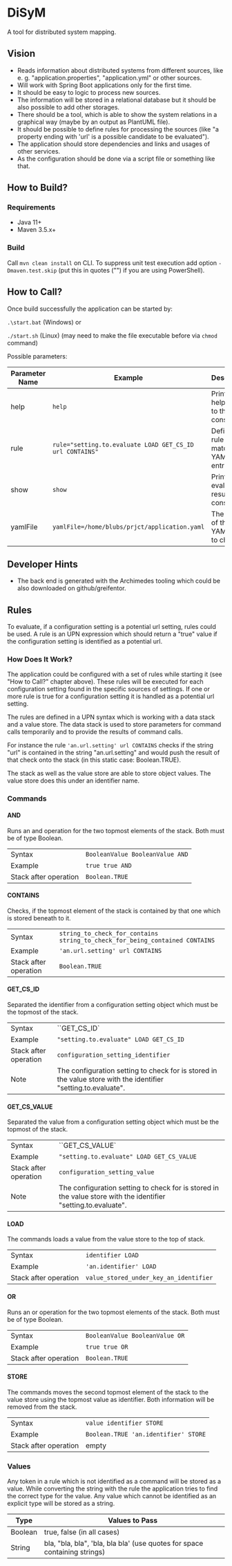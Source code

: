 # DiSyM

A tool for distributed system mapping.


## Vision

* Reads information about distributed systems from different sources, like e. g. "application.properties", "application.yml" or other sources.
* Will work with Spring Boot applications only for the first time.
* It should be easy to logic to process new sources.
* The information will be stored in a relational database but it should be also possible to add other storages.
* There should be a tool, which is able to show the system relations in a graphical way (maybe by an output as PlantUML file).
* It should be possible to define rules for processing the sources (like "a property ending with 'url' is a possible candidate to be evaluated").
* The application should store dependencies and links and usages of other services.
* As the configuration should be done via a script file or something like that.


## How to Build?

### Requirements

* Java 11+
* Maven 3.5.x+

### Build

Call ``mvn clean install`` on CLI. To suppress unit test execution add option ``-Dmaven.test.skip`` (put this in quotes 
("") if you are using PowerShell).


## How to Call?

Once build successfully the application can be started by:

``.\start.bat`` (Windows) or

``./start.sh`` (Linux) (may need to make the file executable before via ``chmod`` command)

Possible parameters:

|Parameter Name|Example|Description|
|------|-------------------|-------|
|help|``help``|Prints a help page to the console|
|rule|``rule="setting.to.evaluate LOAD GET_CS_ID url CONTAINS"``|Defines a rule to find matching YAML file entries|
|show|``show``|Prints the evaluation result to the console|
|yamlFile|``yamlFile=/home/blubs/prjct/application.yaml``|The name of the YAML file to check|


## Developer Hints

* The back end is generated with the Archimedes tooling which could be also downloaded on github/greifentor.


## Rules

To evaluate, if a configuration setting is a potential url setting, rules could be used. A rule is an UPN expression 
which should return a "true" value if the configuration setting is identified as a potential url.

### How Does It Work?

The application could be configured with a set of rules while starting it (see "How to Call?" chapter above). These 
rules will be executed for each configuration setting found in the specific sources of settings. If one or more rule is 
true for a configuration setting it is handled as a potential url setting.

The rules are defined in a UPN syntax which is working with a data stack and a value store. The data stack is used to 
store parameters for command calls temporarily and to provide the results of command calls.

For instance the rule ``'an.url.setting' url CONTAINS`` checks if the string "url" is contained in the string 
"an.url.setting" and would push the result of that check onto the stack (in this static case: Boolean.TRUE).

The stack as well as the value store are able to store object values. The value store does this under an identifier name.

### Commands

#### AND

Runs an and operation for the two topmost elements of the stack. Both must be of type Boolean.

|||
|------|-------------------|
|Syntax|``BooleanValue BooleanValue AND``|
|Example|``true true AND``|
|Stack after operation|``Boolean.TRUE``|

#### CONTAINS

Checks, if the topmost element of the stack is contained by that one which is stored beneath to it.

|||
|------|-------------------|
|Syntax|``string_to_check_for_contains string_to_check_for_being_contained CONTAINS`` 
|Example|``'an.url.setting' url CONTAINS``
|Stack after operation|``Boolean.TRUE``

#### GET_CS_ID

Separated the identifier from a configuration setting object which must be the topmost of the stack.

|||
|------|-------------------|
|Syntax|``GET_CS_ID`
|Example|``"setting.to.evaluate" LOAD GET_CS_ID``
|Stack after operation|``configuration_setting_identifier``
|Note|The configuration setting to check for is stored in the value store with the identifier "setting.to.evaluate".

#### GET_CS_VALUE

Separated the value from a configuration setting object which must be the topmost of the stack.

|||
|------|-------------------|
|Syntax|``GET_CS_VALUE`
|Example|``"setting.to.evaluate" LOAD GET_CS_VALUE``
|Stack after operation|``configuration_setting_value``
|Note|The configuration setting to check for is stored in the value store with the identifier "setting.to.evaluate".

#### LOAD

The commands loads a value from the value store to the top of stack.

|||
|------|-------------------|
|Syntax|``identifier LOAD``|
|Example|``'an.identifier' LOAD``|
|Stack after operation|``value_stored_under_key_an_identifier``|

#### OR

Runs an or operation for the two topmost elements of the stack. Both must be of type Boolean.

|||
|------|-------------------|
|Syntax|``BooleanValue BooleanValue OR``|
|Example|``true true OR``|
|Stack after operation|``Boolean.TRUE``|

#### STORE

The commands moves the second topmost element of the stack to the value store using the topmost value as identifier.
Both information will be removed from the stack.

|||
|------|-------------------|
|Syntax|``value identifier STORE``
|Example|``Boolean.TRUE 'an.identifier' STORE``
|Stack after operation|empty|

### Values

Any token in a rule which is not identified as a command will be stored as a value. While converting the string with the 
rule the application tries to find the correct type for the value. Any value which cannot be identified as an explicit 
type will be stored as a string.

|Type|Values to Pass|
|-|-|
|Boolean|true, false (in all cases)|
|String|bla, "bla, bla", 'bla, bla bla' (use quotes for space containing strings)|